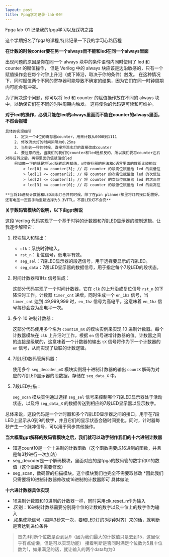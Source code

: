 ```yaml
---
layout: post
title: Fpag学习记录-lab-00!
---
```


 Fpga lab-01 记录我的fpga学习以及踩坑之路

这个学期报名了fpga的课程,特此记录一下我的学习心路历程

**在计数的时候conter要在另一个always而不能和led在同一个always里面**

出现问题的原因是你在同一个 always 块中的条件语句内同时使用了 led 和 counter 的赋值操作，
但是 Verilog 中的 always 块应该是边沿敏感的，只有一个赋值操作会在每个时钟上升沿（或下降沿，取决于你的条件）触发。
在这种情况下，同时赋值两个不同的寄存器可能导致不确定的结果，因为它们在同一时钟周期内可能会有冲突。

为了解决这个问题，你可以将 led 和 counter 的赋值操作放在不同的 always 块中，以确保它们在不同的时钟周期内触发。
这将使你的代码更可读和可维护。

**对于led的操作，必须只能在led的always里面而不能在counter的always里面，不然会报错**

    具体的实现细节
        1. 定义一个4位的寄存器counter，用来计数从0000到1111
        2. 修改流水灯的时间间隔为0.25ms
        3. 当到达一秒的时候，直接将流水灯的直接改成counter
        4. 要注意的是，当我们的我们的counter和led是相反的，所以我们要将counter左右对称反转之后，再将里面的值赋值给led
        例如像一下的就是将led反转后再赋值，n位寄存器的用法和c语言里面的数组比较相似
            > led[0] <= counter[3]; // 将 counter 的最高位赋值给 led 的最低位
            > led[1] <= counter[2]; // 将 counter 的次高位赋值给 led 的次低位
            > led[2] <= counter[1]; // 将 counter 的次低位赋值给 led 的次高位
            > led[3] <= counter[0]; // 将 counter 的最低位赋值给 led 的最高位

    **当将16进制计数器和LED流水灯合并的时候，除了在pin planner那里将灯的接口配置好，还有电压一定要手动重新选择为3.3VTTL。不要LED灯不会亮**

**关于数码管模块的说明，以下由gpt解说**

这段 Verilog 代码实现了一个基于时钟的计数器和7段LED显示器的控制逻辑。让我逐步解释它：

1. 模块输入和输出：

   - `clk`：系统时钟输入。
   - `rst_n`：复位信号，低电平有效。
   - `seg_sel`：7段LED显示器的段选信号，用于选择要显示的7段LED。
   - `seg_data`：7段LED显示器的数据信号，用于指定每个7段LED的段状态。

2. 时间计数器和1Hz 信号生成：

   这部分代码实现了一个时间计数器，它在 `clk` 的上升沿或复位信号 `rst_n` 的下降沿时工作。计数器 `timer_cnt` 递增，同时生成一个 `en_1hz` 信号，当 `timer_cnt` 达到 49,999,999 时，`en_1hz` 信号为高电平。这意味着 `en_1hz` 信号每秒会变为高电平一次。

3. 多个 10 进制计数器：

   这部分代码使用多个名为 `count10_mX` 的模块实例来实现 10 进制计数器。每个计数器模块在 `clk` 上升沿时工作，根据 `en` 信号递增计数器的值。计数器之间的连接是级联的，这意味着一个计数器的输出 `tX` 信号将作为下一个计数器的 `en` 信号，从而实现了级联的计数逻辑。

4. 7段LED数码管解码器：

   使用多个 `seg_decoder_mX` 模块实例将十进制计数器的输出 `countX` 解码为对应的7段LED显示器的段数据，存储在 `seg_data_X` 中。

5. 7段LED扫描：

   `seg_scan` 模块实例通过选择 `seg_sel` 信号来控制哪个7段LED显示器处于活动状态，以及将 `seg_data_X` 的数据传送到相应的7段LED显示器以显示数字。

总体来说，这段代码是一个计时器和多个7段LED显示器之间的接口，用于在7段LED上显示从0到9的数字，并且它们的显示状态会随时间变化。同时，计时器每秒产生一个脉冲信号，可以用于同步其他操作。

**当大概看gpt解释的数码管模块之后，我们就可以动手制作我们的十六进制计数器**

- 知道count10是一个十进制的计数函数（这个函数需要成16进制的函数，并且是每3秒进行一次加法）
- seg_decoder是一个解码模块，里面对应的是fpga的数码管的数字和01的数值（这个函数不需要修改）
- seg_scan，数码管的扫描模块。这个模块我们也完全不需要取修改
*因此我们只需要将10进制计数器修改成16进制的计数器即可
具体做法

**十六进计数器具体实现**

- 16进制计数器和10进制的计数器一样，同时采用clk,reset_n作为输入
- .区别：16进制计数器需要分别将个位的计数的数字以及十位上的数字作为输入
- .如果使能信号（每隔3秒来一次，要和LED灯的3秒钟对齐）来的话，就判断是否达到进位条件

>首先if判断个位数是否到达9（因为我们最大的计数值只是去到15，这里似乎有点偷懒，但是可以实现功能）
>接着判断是否同时满足个位数为5且十位数为1，如果满足的话，就让输入的两个data均为0
